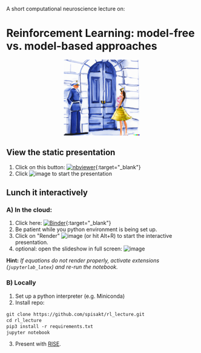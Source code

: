 A short computational neuroscience lecture on:

# Reinforcement Learning: model-free vs. model-based approaches

<center> <img src="fig/simbad.png"  width="200" height="200" center></center>


## View the static presentation
1. Click on this button: [![nbviewer](https://img.shields.io/badge/render-nbviewer-orange.svg)](https://nbviewer.org/github/spisakt/rl_lecture/blob/main/RL_lecture.ipynb){:target="_blank"}
2. Click ![image](https://user-images.githubusercontent.com/21124251/221004883-bfa82156-18db-438a-859d-f7aac3f1d61d.png) to start the presentation

## Lunch it interactively

### A) In the cloud:
1. Click here: [![Binder](https://mybinder.org/badge_logo.svg)](https://mybinder.org/v2/gh/spisakt/rl_lecture/HEAD?labpath=RL_lecture.ipynb){:target="_blank"}
2. Be patient while you python environment is being set up.
3. Click on "Render" ![image](https://user-images.githubusercontent.com/21124251/220990329-3fb6a07a-b829-4edd-9821-d59f823d0700.png)
 (or hit Alt+R) to start the interactive presentation.
4. optional: open the slideshow in full screen: ![image](https://user-images.githubusercontent.com/21124251/220992618-d661b273-bb52-4849-a6b8-c505ce4b0cdd.png)

**Hint:** *If equations do not render properly, activate extensions (`jupyterlab_latex`) and re-run the notebook.*


### B) Locally
1. Set up a python interpreter (e.g. Miniconda)
2. Install repo:
```
git clone https://github.com/spisakt/rl_lecture.git
cd rl_lecture
pip3 install -r requirements.txt
jupyter notebook
```
3. Present with [RISE](https://rise.readthedocs.io/en/stable/index.html).
